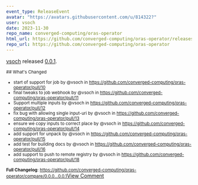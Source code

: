 ```yaml
---
event_type: ReleaseEvent
avatar: "https://avatars.githubusercontent.com/u/814322?"
user: vsoch
date: 2023-11-30
repo_name: converged-computing/oras-operator
html_url: https://github.com/converged-computing/oras-operator/releases/tag/0.0.1
repo_url: https://github.com/converged-computing/oras-operator
---
```


<a href='https://github.com/vsoch' target='_blank'>vsoch</a> released <a href='https://github.com/converged-computing/oras-operator/releases/tag/0.0.1' target='_blank'>0.0.1</a>.

<small>## What's Changed
* start of support for job by @vsoch in https://github.com/converged-computing/oras-operator/pull/10
* final tweaks to job webhook by @vsoch in https://github.com/converged-computing/oras-operator/pull/11
* Support multiple inputs by @vsoch in https://github.com/converged-computing/oras-operator/pull/12
* fix bug with allowing single input-uri by @vsoch in https://github.com/converged-computing/oras-operator/pull/13
* ensure we copy inputs to correct place by @vsoch in https://github.com/converged-computing/oras-operator/pull/14
* add support for unpack by @vsoch in https://github.com/converged-computing/oras-operator/pull/15
* add test for building docs by @vsoch in https://github.com/converged-computing/oras-operator/pull/16
* add support to push to remote registry by @vsoch in https://github.com/converged-computing/oras-operator/pull/18

**Full Changelog**: https://github.com/converged-computing/oras-operator/compare/0.0.0...0.0.1</small><a href='https://github.com/converged-computing/oras-operator/releases/tag/0.0.1' target='_blank'>View Comment</a>